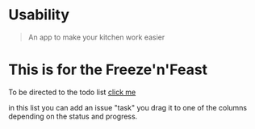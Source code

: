 # Usability
> An app to make your kitchen work easier


# This is for the Freeze'n'Feast 

To be directed to the todo list [click me](https://github.com/users/itsMe-Manar/projects/1)

in this list you can add an issue "task" you drag it to one of the columns depending on the status and progress.

